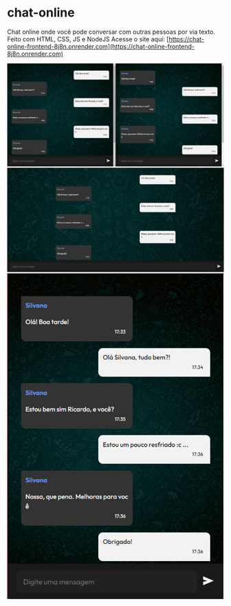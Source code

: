 # chat-online
 Chat online onde você pode conversar com outras pessoas por via texto. Feito com HTML, CSS, JS e NodeJS
 Acesse o site aqui: [https://chat-online-frontend-8j8n.onrender.com](https://chat-online-frontend-8j8n.onrender.com)

![Imagem do site](./img/tela.png)
![Imagem do site](./img/tela2.png)
![Imagem do site](./img/tela3.png)
